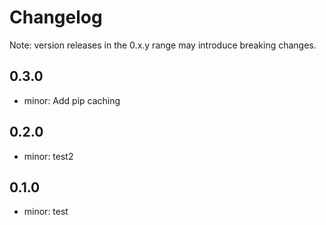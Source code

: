 # Changelog
Note: version releases in the 0.x.y range may introduce breaking changes.

## 0.3.0

- minor: Add pip caching

## 0.2.0

- minor: test2

## 0.1.0

- minor: test
